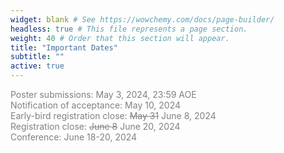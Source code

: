 ```yaml
---
widget: blank # See https://wowchemy.com/docs/page-builder/
headless: true # This file represents a page section.
weight: 40 # Order that this section will appear.
title: "Important Dates"
subtitle: ""
active: true
---
```

<span style=color:grey>Poster submissions: May 3, 2024, 23:59 AOE</span>  
<span style=color:grey>Notification of acceptance: May 10, 2024</span>  
<span style=color:grey>Early-bird registration close: <s>May 31</s> June 8, 2024</span>  
<span style=color:grey>Registration close: <s>June 8</s> June 20, 2024</span>  
<span style=color:grey>Conference:  June 18-20, 2024</span>  


